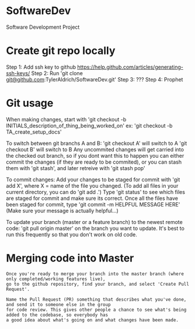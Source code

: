 # SoftwareDev
Software Development Project

# Create git repo locally
Step 1: Add ssh key to github https://help.github.com/articles/generating-ssh-keys/
Step 2: Run 'git clone git@github.com:TylerAldrich/SoftwareDev.git'
Step 3: ???
Step 4: Prophet

# Git usage
When making changes, start with 'git checkout -b INITIALS\_description\_of\_thing\_being\_worked\_on'
    ex: 'git checkout -b TA_create_setup_docs'

To switch between git branchs A and B:
    'git checkout A' will switch to A
    'git checkout B' will switch to B
    Any uncommited changes will get carried into the checked out branch, so if you 
    dont want this to happen you can either commit the changes (if they are ready
    to be commited), or you can stash them with 'git stash', and later retreive with
    'git stash pop'

To commit changes: 
    Add your changes to be staged for commit with 'git add X', where X = name of the file you changed.
        (To add all files in your current directory, you can do 'git add .')
    Type 'git status' to see which files are staged for commit and make sure its correct.
    Once all the files have been staged for commit, type 'git commit -m HELPFUL MESSAGE HERE'
        (Make sure your message is actually helpful...)

To update your branch (master or a feature branch) to the newest remote code:
    'git pull origin master' on the branch you want to update. It's best to run this frequently so that you
    don't work on old code.


# Merging code into Master
    Once you're ready to merge your branch into the master branch (where only completed/working features live),
    go to the github repository, find your branch, and select 'Create Pull Request'.

    Name the Pull Request (PR) something that describes what you've done, and send it to someone else in the group
    for code review. This gives other people a chance to see what's being added to the codebase, so everybody has 
    a good idea about what's going on and what changes have been made.
